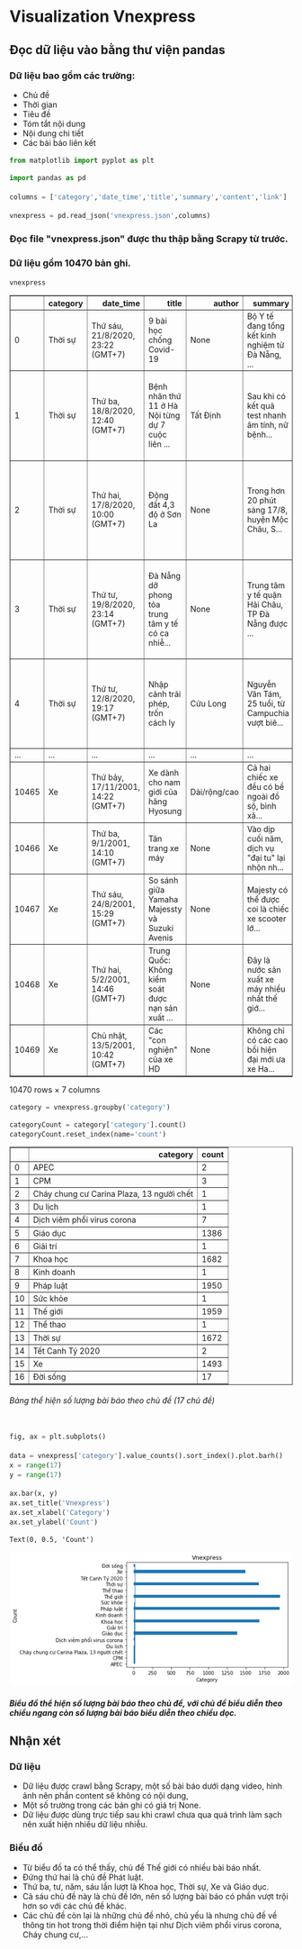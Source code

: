 # Visualization Vnexpress

## Đọc dữ liệu vào bằng thư viện pandas
### Dữ liệu bao gồm các trường:
- Chủ đề
- Thời gian
- Tiêu đề
- Tóm tắt nội dung
- Nội dung chi tiết
- Các bài báo liên kết



```python
from matplotlib import pyplot as plt
```


```python
import pandas as pd

columns = ['category','date_time','title','summary','content','link']

vnexpress = pd.read_json('vnexpress.json',columns)

```

### Đọc file "vnexpress.json" được thu thập bằng Scrapy từ trước.

### Dữ liệu gồm 10470 bản ghi.



```python
vnexpress

```




<div>
<style scoped>
    .dataframe tbody tr th:only-of-type {
        vertical-align: middle;
    }

    .dataframe tbody tr th {
        vertical-align: top;
    }

    .dataframe thead th {
        text-align: right;
    }
</style>
<table border="1" class="dataframe">
  <thead>
    <tr style="text-align: right;">
      <th></th>
      <th>category</th>
      <th>date_time</th>
      <th>title</th>
      <th>author</th>
      <th>summary</th>
      <th>content</th>
      <th>link</th>
    </tr>
  </thead>
  <tbody>
    <tr>
      <td>0</td>
      <td>Thời sự</td>
      <td>Thứ sáu, 21/8/2020, 23:22 (GMT+7)</td>
      <td>9 bài học chống Covid-19</td>
      <td>None</td>
      <td>Bộ Y tế đang tổng kết kinh nghiệm từ Đà Nẵng, ...</td>
      <td>[Tại cuộc họp Thường trực Chính phủ về phòng c...</td>
      <td>[]</td>
    </tr>
    <tr>
      <td>1</td>
      <td>Thời sự</td>
      <td>Thứ ba, 18/8/2020, 12:40 (GMT+7)</td>
      <td>Bệnh nhân thứ 11 ở Hà Nội từng dự 7 cuộc liên ...</td>
      <td>Tất Định</td>
      <td>Sau khi có kết quả test nhanh âm tính, nữ bệnh...</td>
      <td>[Sáng 18/8, UBND quận Tây Hồ lập hai chốt cách...</td>
      <td>[Hà Nội thêm bệnh nhân Covid-19, \n, \n, \n, C...</td>
    </tr>
    <tr>
      <td>2</td>
      <td>Thời sự</td>
      <td>Thứ hai, 17/8/2020, 10:00 (GMT+7)</td>
      <td>Động đất 4,3 độ ở Sơn La</td>
      <td>None</td>
      <td>Trong hơn 20 phút sáng 17/8, huyện Mộc Châu, S...</td>
      <td>[Đang làm việc trong văn phòng tầng hai, ông T...</td>
      <td>[20 trận động đất trong một tuần ở Sơn La, \n,...</td>
    </tr>
    <tr>
      <td>3</td>
      <td>Thời sự</td>
      <td>Thứ tư, 19/8/2020, 23:14 (GMT+7)</td>
      <td>Đà Nẵng dỡ phong tỏa trung tâm y tế có ca nhiễ...</td>
      <td>None</td>
      <td>Trung tâm y tế quận Hải Châu, TP Đà Nẵng được ...</td>
      <td>[Từ ngày 20/8, trung tâm tiếp nhận bệnh nhân đ...</td>
      <td>[Đà Nẵng cách ly thêm một trung tâm y tế, \n, ...</td>
    </tr>
    <tr>
      <td>4</td>
      <td>Thời sự</td>
      <td>Thứ tư, 12/8/2020, 19:17 (GMT+7)</td>
      <td>Nhập cảnh trái phép, trốn cách ly</td>
      <td>Cửu Long</td>
      <td>Nguyễn Văn Tám, 25 tuổi, từ Campuchia vượt biê...</td>
      <td>[Tám bị Đồn Biên phòng cửa khẩu Quốc tế Dinh B...</td>
      <td>[Người đàn ông trốn khỏi khu cách ly, \n, \n, \n]</td>
    </tr>
    <tr>
      <td>...</td>
      <td>...</td>
      <td>...</td>
      <td>...</td>
      <td>...</td>
      <td>...</td>
      <td>...</td>
      <td>...</td>
    </tr>
    <tr>
      <td>10465</td>
      <td>Xe</td>
      <td>Thứ bảy, 17/11/2001, 14:22 (GMT+7)</td>
      <td>Xe dành cho nam giới của hãng Hyosung</td>
      <td>Dài/rộng/cao</td>
      <td>Cả hai chiếc xe đều có bề ngoài đồ sộ, bình xă...</td>
      <td>[\n, \n, \n, : 097/795/1.132 mm, : 132 kg, : 4...</td>
      <td>[]</td>
    </tr>
    <tr>
      <td>10466</td>
      <td>Xe</td>
      <td>Thứ ba, 9/1/2001, 14:10 (GMT+7)</td>
      <td>Tân trang xe máy</td>
      <td>None</td>
      <td>Vào dịp cuối năm, dịch vụ "đại tu" lại nhộn nh...</td>
      <td>[Sau khi làm đồng, xe được chuyển sang công đo...</td>
      <td>[]</td>
    </tr>
    <tr>
      <td>10467</td>
      <td>Xe</td>
      <td>Thứ sáu, 24/8/2001, 15:29 (GMT+7)</td>
      <td>So sánh giữa Yamaha Majessty và Suzuki Avenis</td>
      <td>None</td>
      <td>Majesty có thể được coi là chiếc xe scooter lớ...</td>
      <td>[Majesty liên tục xuống giá., Khác hẳn với nhữ...</td>
      <td>[]</td>
    </tr>
    <tr>
      <td>10468</td>
      <td>Xe</td>
      <td>Thứ hai, 5/2/2001, 14:46 (GMT+7)</td>
      <td>Trung Quốc: Không kiểm soát được nạn sản xuất ...</td>
      <td>None</td>
      <td>Đây là nước sản xuất xe máy nhiều nhất thế giớ...</td>
      <td>[]</td>
      <td>[]</td>
    </tr>
    <tr>
      <td>10469</td>
      <td>Xe</td>
      <td>Chủ nhật, 13/5/2001, 10:42 (GMT+7)</td>
      <td>Các "con nghiện" của xe HD</td>
      <td>None</td>
      <td>Không chỉ có các cao bồi hiện đại mới ưa xe Ha...</td>
      <td>[Bon Jovi ngả ngốn trên chiếc HD hai động cơ c...</td>
      <td>[]</td>
    </tr>
  </tbody>
</table>
<p>10470 rows × 7 columns</p>
</div>




```python
category = vnexpress.groupby('category')

```


```python
categoryCount = category['category'].count()
categoryCount.reset_index(name='count')
```




<div>
<style scoped>
    .dataframe tbody tr th:only-of-type {
        vertical-align: middle;
    }

    .dataframe tbody tr th {
        vertical-align: top;
    }

    .dataframe thead th {
        text-align: right;
    }
</style>
<table border="1" class="dataframe">
  <thead>
    <tr style="text-align: right;">
      <th></th>
      <th>category</th>
      <th>count</th>
    </tr>
  </thead>
  <tbody>
    <tr>
      <td>0</td>
      <td>APEC</td>
      <td>2</td>
    </tr>
    <tr>
      <td>1</td>
      <td>CPM</td>
      <td>3</td>
    </tr>
    <tr>
      <td>2</td>
      <td>Cháy chung cư Carina Plaza, 13 người chết</td>
      <td>1</td>
    </tr>
    <tr>
      <td>3</td>
      <td>Du lịch</td>
      <td>1</td>
    </tr>
    <tr>
      <td>4</td>
      <td>Dịch viêm phổi virus corona</td>
      <td>7</td>
    </tr>
    <tr>
      <td>5</td>
      <td>Giáo dục</td>
      <td>1386</td>
    </tr>
    <tr>
      <td>6</td>
      <td>Giải trí</td>
      <td>1</td>
    </tr>
    <tr>
      <td>7</td>
      <td>Khoa học</td>
      <td>1682</td>
    </tr>
    <tr>
      <td>8</td>
      <td>Kinh doanh</td>
      <td>1</td>
    </tr>
    <tr>
      <td>9</td>
      <td>Pháp luật</td>
      <td>1950</td>
    </tr>
    <tr>
      <td>10</td>
      <td>Sức khỏe</td>
      <td>1</td>
    </tr>
    <tr>
      <td>11</td>
      <td>Thế giới</td>
      <td>1959</td>
    </tr>
    <tr>
      <td>12</td>
      <td>Thể thao</td>
      <td>1</td>
    </tr>
    <tr>
      <td>13</td>
      <td>Thời sự</td>
      <td>1672</td>
    </tr>
    <tr>
      <td>14</td>
      <td>Tết Canh Tý 2020</td>
      <td>2</td>
    </tr>
    <tr>
      <td>15</td>
      <td>Xe</td>
      <td>1493</td>
    </tr>
    <tr>
      <td>16</td>
      <td>Đời sống</td>
      <td>17</td>
    </tr>
  </tbody>
</table>
</div>



###### Bảng thể hiện số lượng bài báo theo chủ đề (17 chủ đề)


```python

```


```python
fig, ax = plt.subplots()

data = vnexpress['category'].value_counts().sort_index().plot.barh()
x = range(17)
y = range(17)

ax.bar(x, y)
ax.set_title('Vnexpress')
ax.set_xlabel('Category')
ax.set_ylabel('Count')


```




    Text(0, 0.5, 'Count')




![png](output_10_1.png)


##### Biểu đồ thể hiện số lượng bài báo theo chủ đề, với chủ đề biểu diễn theo chiều ngang còn số lượng bài báo biểu diễn theo chiều dọc.

## Nhận xét

### Dữ liệu
- Dữ liệu được crawl bằng Scrapy, một số bài báo dưới dạng video, hình ảnh nên phần content sẽ không có nội dung,
- Một số trường trong các bản ghi có giá trị None.
- Dữ liệu được dùng trực tiếp sau khi crawl chưa qua quá trình làm sạch nên xuất hiện nhiều dữ liệu nhiễu.


### Biểu đồ
- Từ biểu đồ ta có thể thấy, chủ đề Thế giới có nhiều bài báo nhất.
- Đứng thứ hai là chủ đề Phát luật.
- Thứ ba, tư, năm, sáu lần lượt là Khoa học, Thời sự, Xe và Giáo dục.
- Cả sáu chủ đề này là chủ đề lớn, nên số lượng bài báo có phần vượt trội hơn so với các chủ đề khác.
- Các chủ đề còn lại là những chủ đề nhỏ, chủ yếu là nhưng chủ đề về thông tin hot trong thời điểm hiện tại như Dịch viêm phổi virus corona, Cháy chung cư,...

